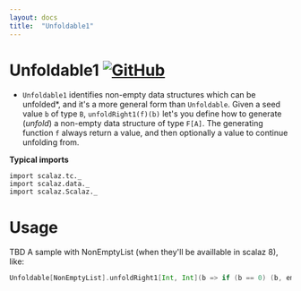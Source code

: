 ```yaml
---
layout: docs
title:  "Unfoldable1"
---
```


# Unfoldable1 [![GitHub](../img/github.png)](https://github.com/scalaz/scalaz/blob/series/8.0.x/base/shared/src/main/scala/scalaz/tc/unfoldable1.scala)

* `Unfoldable1` identifies non-empty data structures which can be unfolded*, and it's a more general form than `Unfoldable`.
Given a seed value `b` of type `B`, `unfoldRight1(f)(b)` let's you define how to generate (*unfold*) a non-empty data structure of type `F[A]`.
The generating function `f` always return a value, and then optionally a value to continue unfolding from.

**Typical imports**

```tut:silent
import scalaz.tc._
import scalaz.data._
import scalaz.Scalaz._
```

# Usage

TBD A sample with NonEmptyList (when they'll be availlable in scalaz 8), like:

```scala
Unfoldable[NonEmptyList].unfoldRight1[Int, Int](b => if (b == 0) (b, empty) else (b, just(b - 1)))(10)
```
